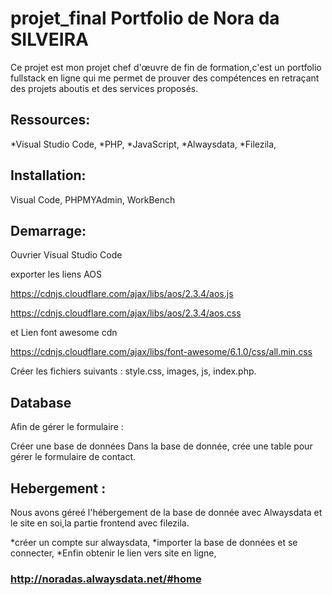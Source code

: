 # projet_final Portfolio de Nora da SILVEIRA 
Ce projet est mon projet chef d'œuvre de fin de formation,c'est un portfolio fullstack en ligne qui me permet de prouver des compétences en retraçant des projets aboutis et des services proposés.

## Ressources:
*Visual Studio Code,
*PHP,
*JavaScript,
*Alwaysdata,
*Filezila,

## Installation: 
Visual Code,
PHPMYAdmin,
WorkBench

## Demarrage: 

Ouvrier Visual Studio Code

exporter les liens AOS

https://cdnjs.cloudflare.com/ajax/libs/aos/2.3.4/aos.js

https://cdnjs.cloudflare.com/ajax/libs/aos/2.3.4/aos.css 

et Lien font awesome cdn

https://cdnjs.cloudflare.com/ajax/libs/font-awesome/6.1.0/css/all.min.css

Créer les fichiers suivants :
style.css,
images,
js,
index.php.

## Database

Afin de gérer le formulaire :

Créer une base de données
Dans la base de donnée, crée une table pour gérer le formulaire de contact.

## Hebergement :

Nous avons géreé l'hébergement de la base de donnée avec Alwaysdata 
et le site en soi,la partie frontend avec filezila.

*créer un compte sur alwaysdata,
*importer la base de données et se connecter,
*Enfin obtenir le lien vers site en ligne,

### http://noradas.alwaysdata.net/#home
